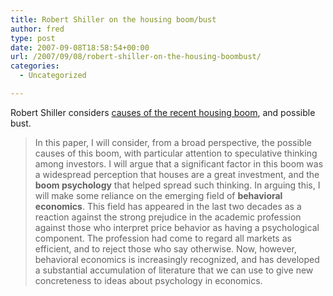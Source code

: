 ```yaml
---
title: Robert Shiller on the housing boom/bust
author: fred
type: post
date: 2007-09-08T18:58:54+00:00
url: /2007/09/08/robert-shiller-on-the-housing-boombust/
categories:
  - Uncategorized

---
```

Robert Shiller considers [causes of the recent housing boom][1], and possible bust.

> In this paper, I will consider, from a broad perspective, the possible causes of this boom, with particular attention to speculative thinking among investors. I will argue that a significant factor in this boom was a widespread perception that houses are a great investment, and the **boom psychology** that helped spread such thinking. In arguing this, I will make some reliance on the emerging field of **behavioral economics**. This field has appeared in the last two decades as a reaction against the strong prejudice in the academic profession against those who interpret price behavior as having a psychological component. The profession had come to regard all markets as efficient, and to reject those who say otherwise. Now, however, behavioral economics is increasingly recognized, and has developed a substantial accumulation of literature that we can use to give new concreteness to ideas about psychology in economics.

 [1]: http://www.macromarkets.com/about_us/publications/real_estate/shiller_jacksonhole.pdf